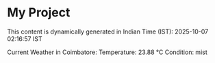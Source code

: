# My Project

This content is dynamically generated in Indian Time (IST): 2025-10-07 02:16:57 IST


Current Weather in Coimbatore:
Temperature: 23.88 °C
Condition: mist
